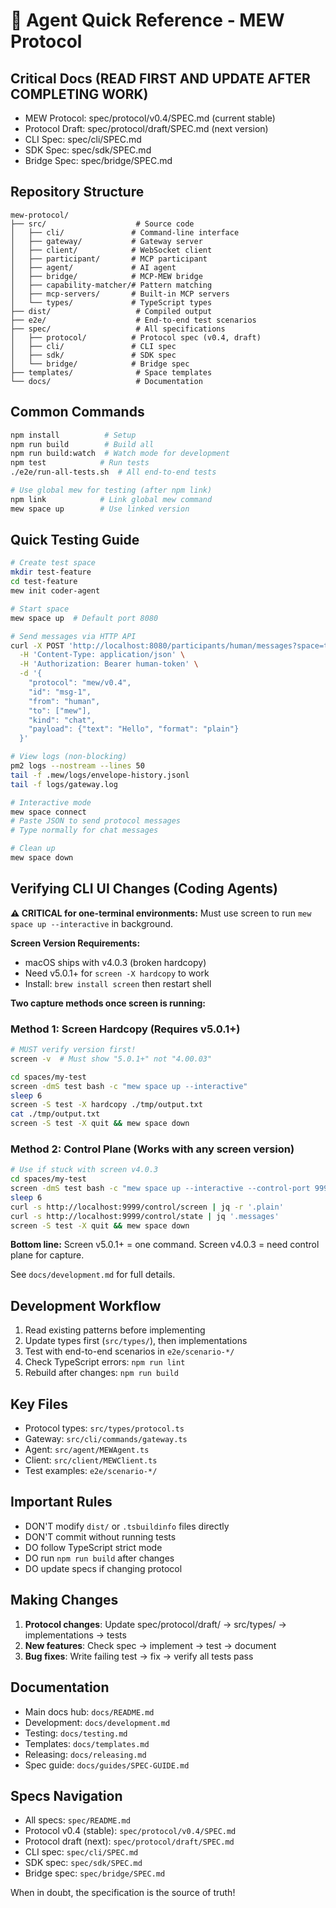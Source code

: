 # 🤖 Agent Quick Reference - MEW Protocol

## Critical Docs (READ FIRST AND UPDATE AFTER COMPLETING WORK)
- MEW Protocol: spec/protocol/v0.4/SPEC.md (current stable)
- Protocol Draft: spec/protocol/draft/SPEC.md (next version)
- CLI Spec: spec/cli/SPEC.md
- SDK Spec: spec/sdk/SPEC.md
- Bridge Spec: spec/bridge/SPEC.md

## Repository Structure
```
mew-protocol/
├── src/                    # Source code
│   ├── cli/               # Command-line interface
│   ├── gateway/           # Gateway server
│   ├── client/            # WebSocket client
│   ├── participant/       # MCP participant
│   ├── agent/             # AI agent
│   ├── bridge/            # MCP-MEW bridge
│   ├── capability-matcher/# Pattern matching
│   ├── mcp-servers/       # Built-in MCP servers
│   └── types/             # TypeScript types
├── dist/                   # Compiled output
├── e2e/                    # End-to-end test scenarios
├── spec/                   # All specifications
│   ├── protocol/          # Protocol spec (v0.4, draft)
│   ├── cli/               # CLI spec
│   ├── sdk/               # SDK spec
│   └── bridge/            # Bridge spec
├── templates/              # Space templates
└── docs/                   # Documentation
```

## Common Commands
```bash
npm install          # Setup
npm run build        # Build all
npm run build:watch  # Watch mode for development
npm test            # Run tests
./e2e/run-all-tests.sh  # All end-to-end tests

# Use global mew for testing (after npm link)
npm link            # Link global mew command
mew space up        # Use linked version
```

## Quick Testing Guide
```bash
# Create test space
mkdir test-feature
cd test-feature
mew init coder-agent

# Start space
mew space up  # Default port 8080

# Send messages via HTTP API
curl -X POST 'http://localhost:8080/participants/human/messages?space=test-feature' \
  -H 'Content-Type: application/json' \
  -H 'Authorization: Bearer human-token' \
  -d '{
    "protocol": "mew/v0.4",
    "id": "msg-1",
    "from": "human",
    "to": ["mew"],
    "kind": "chat",
    "payload": {"text": "Hello", "format": "plain"}
  }'

# View logs (non-blocking)
pm2 logs --nostream --lines 50
tail -f .mew/logs/envelope-history.jsonl
tail -f logs/gateway.log

# Interactive mode
mew space connect
# Paste JSON to send protocol messages
# Type normally for chat messages

# Clean up
mew space down
```

## Verifying CLI UI Changes (Coding Agents)

**⚠️ CRITICAL for one-terminal environments:** Must use screen to run `mew space up --interactive` in background.

**Screen Version Requirements:**
- macOS ships with v4.0.3 (broken hardcopy)
- Need v5.0.1+ for `screen -X hardcopy` to work
- Install: `brew install screen` then restart shell

**Two capture methods once screen is running:**

### Method 1: Screen Hardcopy (Requires v5.0.1+)
```bash
# MUST verify version first!
screen -v  # Must show "5.0.1+" not "4.00.03"

cd spaces/my-test
screen -dmS test bash -c "mew space up --interactive"
sleep 6
screen -S test -X hardcopy ./tmp/output.txt
cat ./tmp/output.txt
screen -S test -X quit && mew space down
```

### Method 2: Control Plane (Works with any screen version)
```bash
# Use if stuck with screen v4.0.3
cd spaces/my-test
screen -dmS test bash -c "mew space up --interactive --control-port 9999"
sleep 6
curl -s http://localhost:9999/control/screen | jq -r '.plain'
curl -s http://localhost:9999/control/state | jq '.messages'
screen -S test -X quit && mew space down
```

**Bottom line:** Screen v5.0.1+ = one command. Screen v4.0.3 = need control plane for capture.

See `docs/development.md` for full details.

## Development Workflow
1. Read existing patterns before implementing
2. Update types first (`src/types/`), then implementations
3. Test with end-to-end scenarios in `e2e/scenario-*/`
4. Check TypeScript errors: `npm run lint`
5. Rebuild after changes: `npm run build`

## Key Files
- Protocol types: `src/types/protocol.ts`
- Gateway: `src/cli/commands/gateway.ts`
- Agent: `src/agent/MEWAgent.ts`
- Client: `src/client/MEWClient.ts`
- Test examples: `e2e/scenario-*/`

## Important Rules
- DON'T modify `dist/` or `.tsbuildinfo` files directly
- DON'T commit without running tests
- DO follow TypeScript strict mode
- DO run `npm run build` after changes
- DO update specs if changing protocol

## Making Changes
1. **Protocol changes**: Update spec/protocol/draft/ → src/types/ → implementations → tests
2. **New features**: Check spec → implement → test → document
3. **Bug fixes**: Write failing test → fix → verify all tests pass

## Documentation
- Main docs hub: `docs/README.md`
- Development: `docs/development.md`
- Testing: `docs/testing.md`
- Templates: `docs/templates.md`
- Releasing: `docs/releasing.md`
- Spec guide: `docs/guides/SPEC-GUIDE.md`

## Specs Navigation
- All specs: `spec/README.md`
- Protocol v0.4 (stable): `spec/protocol/v0.4/SPEC.md`
- Protocol draft (next): `spec/protocol/draft/SPEC.md`
- CLI spec: `spec/cli/SPEC.md`
- SDK spec: `spec/sdk/SPEC.md`
- Bridge spec: `spec/bridge/SPEC.md`

When in doubt, the specification is the source of truth!
